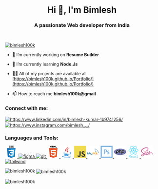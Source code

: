 <h1 align="center">Hi 👋, I'm Bimlesh</h1>
<h3 align="center">A passionate Web developer from India</h3>
    <img align="center" width="100vw"  src="https://dresma.ai/wp-content/uploads/2022/01/Back-End-Developer-Node-JS-2.gif" alt="">


<p align="left"> <a href="https://github.com/ryo-ma/github-profile-trophy"><img src="https://github-profile-trophy.vercel.app/?username=bimlesh100k" alt="bimlesh100k" /></a> </p>

- 🔭 I’m currently working on **Resume Builder**

- 🌱 I’m currently learning **Node.Js**

- 👨‍💻 All of my projects are available at [https://bimlesh100k.github.io/Portfolio/](https://bimlesh100k.github.io/Portfolio/)

- 📫 How to reach me **bimlesh100k@gmail**

<h3 align="left">Connect with me:</h3>
<p align="left">
<a href="https://linkedin.com/in/https://www.linkedin.com/in/bimlesh-kumar-1b9741256/" target="blank"><img align="center" src="https://raw.githubusercontent.com/rahuldkjain/github-profile-readme-generator/master/src/images/icons/Social/linked-in-alt.svg" alt="https://www.linkedin.com/in/bimlesh-kumar-1b9741256/" height="30" width="40" /></a>
<a href="https://instagram.com/https://www.instagram.com/bimlesh_._/" target="blank"><img align="center" src="https://raw.githubusercontent.com/rahuldkjain/github-profile-readme-generator/master/src/images/icons/Social/instagram.svg" alt="https://www.instagram.com/bimlesh_._/" height="30" width="40" /></a>
</p>

<h3 align="left">Languages and Tools:</h3>
<p align="left"> <a href="https://www.w3schools.com/css/" target="_blank" rel="noreferrer"> <img src="https://raw.githubusercontent.com/devicons/devicon/master/icons/css3/css3-original-wordmark.svg" alt="css3" width="40" height="40"/> </a> <a href="https://www.figma.com/" target="_blank" rel="noreferrer"> <img src="https://www.vectorlogo.zone/logos/figma/figma-icon.svg" alt="figma" width="40" height="40"/> </a> <a href="https://git-scm.com/" target="_blank" rel="noreferrer"> <img src="https://www.vectorlogo.zone/logos/git-scm/git-scm-icon.svg" alt="git" width="40" height="40"/> </a> <a href="https://www.w3.org/html/" target="_blank" rel="noreferrer"> <img src="https://raw.githubusercontent.com/devicons/devicon/master/icons/html5/html5-original-wordmark.svg" alt="html5" width="40" height="40"/> </a> <a href="https://www.java.com" target="_blank" rel="noreferrer"> <img src="https://raw.githubusercontent.com/devicons/devicon/master/icons/java/java-original.svg" alt="java" width="40" height="40"/> </a> <a href="https://developer.mozilla.org/en-US/docs/Web/JavaScript" target="_blank" rel="noreferrer"> <img src="https://raw.githubusercontent.com/devicons/devicon/master/icons/javascript/javascript-original.svg" alt="javascript" width="40" height="40"/> </a> <a href="https://www.mysql.com/" target="_blank" rel="noreferrer"> <img src="https://raw.githubusercontent.com/devicons/devicon/master/icons/mysql/mysql-original-wordmark.svg" alt="mysql" width="40" height="40"/> </a> <a href="https://www.photoshop.com/en" target="_blank" rel="noreferrer"> <img src="https://raw.githubusercontent.com/devicons/devicon/master/icons/photoshop/photoshop-line.svg" alt="photoshop" width="40" height="40"/> </a> <a href="https://www.php.net" target="_blank" rel="noreferrer"> <img src="https://raw.githubusercontent.com/devicons/devicon/master/icons/php/php-original.svg" alt="php" width="40" height="40"/> </a> <a href="https://reactjs.org/" target="_blank" rel="noreferrer"> <img src="https://raw.githubusercontent.com/devicons/devicon/master/icons/react/react-original-wordmark.svg" alt="react" width="40" height="40"/> </a> <a href="https://sass-lang.com" target="_blank" rel="noreferrer"> <img src="https://raw.githubusercontent.com/devicons/devicon/master/icons/sass/sass-original.svg" alt="sass" width="40" height="40"/> </a> <a href="https://tailwindcss.com/" target="_blank" rel="noreferrer"> <img src="https://www.vectorlogo.zone/logos/tailwindcss/tailwindcss-icon.svg" alt="tailwind" width="40" height="40"/> </a> </p>

<p><img align="left" src="https://github-readme-stats.vercel.app/api/top-langs?username=bimlesh100k&show_icons=true&locale=en&layout=compact" alt="bimlesh100k" /></p>

<p>&nbsp;<img align="center" src="https://github-readme-stats.vercel.app/api?username=bimlesh100k&show_icons=true&locale=en" alt="bimlesh100k" /></p>

<p><img align="center" src="https://github-readme-streak-stats.herokuapp.com/?user=bimlesh100k&" alt="bimlesh100k" /></p>
